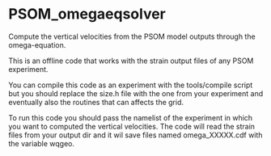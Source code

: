 # PSOM_omegaeqsolver
Compute the vertical velocities from the PSOM model outputs through the omega-equation.

This is an offline code that works with the strain output files of any PSOM experiment.

You can compile this code as an experiment with the tools/compile script but you should
replace the size.h file with the one from your experiment and eventually also the
routines that can affects the grid.

To run this code you should pass the namelist of the experiment in which you want to computed
the vertical velocities. The code will read the strain files from your output dir and it wil save files
named omega_XXXXX.cdf with the variable wqgeo.
